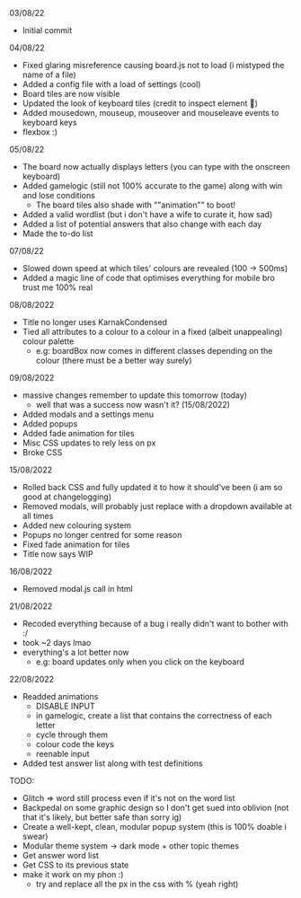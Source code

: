 03/08/22
- Initial commit

04/08/22
- Fixed glaring misreference causing board.js not to load (i mistyped the name of a file)
- Added a config file with a load of settings (cool)
- Board tiles are now visible
- Updated the look of keyboard tiles (credit to inspect element :troll:)
- Added mousedown, mouseup, mouseover and mouseleave events to keyboard keys
- flexbox :)

05/08/22
- The board now actually displays letters (you can type with the onscreen keyboard)
- Added gamelogic (still not 100% accurate to the game) along with win and lose conditions
  - The board tiles also shade with ""animation"" to boot!
- Added a valid wordlist (but i don't have a wife to curate it, how sad)
- Added a list of potential answers that also change with each day 
- Made the to-do list

07/08/22
- Slowed down speed at which tiles' colours are revealed (100 -> 500ms)
- Added a magic line of code that optimises everything for mobile bro trust me 100% real

08/08/2022
- Title no longer uses KarnakCondensed
- Tied all attributes to a colour to a colour in a fixed (albeit unappealing) colour palette
  - e.g: boardBox now comes in different classes depending on the colour (there must be a better way surely) 

09/08/2022
- massive changes remember to update this tomorrow (today)
  - well that was a success now wasn't it? (15/08/2022)
- Added modals and a settings menu
- Added popups
- Added fade animation for tiles
- Misc CSS updates to rely less on px
- Broke CSS

15/08/2022
- Rolled back CSS and fully updated it to how it should've been (i am so good at changelogging)
- Removed modals, will probably just replace with a dropdown available at all times
- Added new colouring system
- Popups no longer centred for some reason
- Fixed fade animation for tiles
- Title now says WIP

16/08/2022
- Removed modal.js call in html

21/08/2022
- Recoded everything because of a bug i really didn't want to bother with :/
- took ~2 days lmao
- everything's a lot better now
  - e.g: board updates only when you click on the keyboard

22/08/2022
- Readded animations
  - DISABLE INPUT
  - in gamelogic, create a list that contains the correctness of each letter
  - cycle through them
  - colour code the keys
  - reenable input
- Added test answer list along with test definitions

TODO:
- Glitch => word still process even if it's not on the word list
- Backpedal on some graphic design so I don't get sued into oblivion (not that it's likely, but better safe than sorry ig)
- Create a well-kept, clean, modular popup system (this is 100% doable i swear)
- Modular theme system -> dark mode + other topic themes
- Get answer word list
- Get CSS to its previous state
- make it work on my phon :)
  - try and replace all the px in the css with % (yeah right)
